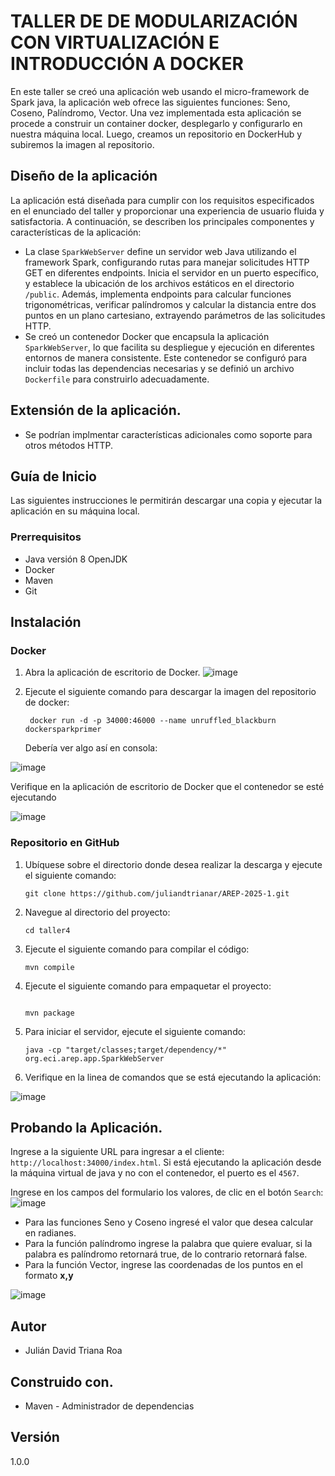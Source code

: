 # TALLER DE DE MODULARIZACIÓN CON VIRTUALIZACIÓN E INTRODUCCIÓN A DOCKER

En este  taller se creó una aplicación web usando el micro-framework de Spark java, la aplicación web ofrece las siguientes funciones: Seno, Coseno, Palíndromo, Vector. Una vez implementada esta aplicación se procede a construir un container docker, desplegarlo y configurarlo en nuestra máquina local. Luego, creamos un repositorio en DockerHub y subiremos la imagen al repositorio.

## Diseño de la aplicación

La aplicación está diseñada para cumplir con los requisitos especificados en el enunciado del taller y proporcionar una experiencia de usuario fluida y satisfactoria. A continuación, se describen los principales componentes y características de la aplicación:

- La clase `SparkWebServer` define un servidor web Java utilizando el framework Spark, configurando rutas para manejar solicitudes HTTP GET en diferentes endpoints. Inicia el servidor en un puerto específico, y establece la ubicación de los archivos estáticos en el directorio `/public`. Además, implementa endpoints para calcular funciones trigonométricas, verificar palíndromos y calcular la distancia entre dos puntos en un plano cartesiano, extrayendo parámetros de las solicitudes HTTP.
- Se creó un contenedor Docker que encapsula la aplicación `SparkWebServer`, lo que facilita su despliegue y ejecución en diferentes entornos de manera consistente. Este contenedor se configuró para incluir todas las dependencias necesarias y se definió un archivo `Dockerfile` para construirlo adecuadamente. 

## Extensión de la aplicación.

- Se podrían implmentar características adicionales como soporte para otros métodos HTTP.

## Guía de Inicio

Las siguientes instrucciones le permitirán descargar una copia y ejecutar la aplicación en su máquina local.

### Prerrequisitos

- Java versión 8 OpenJDK
- Docker
- Maven
- Git

## Instalación 

### Docker

1. Abra la aplicación de escritorio de Docker.
![image](https://github.com/user-attachments/assets/26894d1c-9ba6-41ba-aaaf-3ffc8049556e)


2. Ejecute el siguiente comando para descargar la imagen del repositorio de docker:
   
     ```
      docker run -d -p 34000:46000 --name unruffled_blackburn dockersparkprimer
     ```

   Debería ver algo así en consola:

![image](https://github.com/user-attachments/assets/fe2a2a25-c972-49c7-ac4e-35d5ad14bad4)

   Verifique en la aplicación de escritorio de Docker que el contenedor se esté ejecutando
   
   ![image](https://github.com/user-attachments/assets/9b125856-c928-4f0f-b181-543a6a902de6)


### Repositorio en GitHub

1. Ubíquese sobre el directorio donde desea realizar la descarga y ejecute el siguiente comando:
   
     ``` 
     git clone https://github.com/juliandtrianar/AREP-2025-1.git
      ```

2. Navegue al directorio del proyecto:
   
      ``` 
      cd taller4
      ```

3. Ejecute el siguiente comando para compilar el código:

      ``` 
      mvn compile 
      ```

5.  Ejecute el siguiente comando para empaquetar el proyecto:
   
      ```
      
      mvn package 
      ``` 

6. Para iniciar el servidor, ejecute el siguiente comando:

    ```
    java -cp "target/classes;target/dependency/*" org.eci.arep.app.SparkWebServer 
    ```

7. Verifique en la linea de comandos que se está ejecutando la aplicación:

![image](https://github.com/user-attachments/assets/112c1a3f-4ce8-408d-9932-f161a59a6221)


   
## Probando la Aplicación.  

Ingrese a la siguiente URL para ingresar a el cliente: `http://localhost:34000/index.html`.
Si está ejecutando la aplicación desde la máquina virtual de java y no con el contenedor, el puerto es el `4567`.

Ingrese en los campos del formulario los valores, de clic en el botón `Search`:
![image](https://github.com/user-attachments/assets/336a1fc4-dc95-48a7-a8f5-af46a3fc42e5)



- Para las funciones Seno y Coseno ingresé el valor que desea calcular en radianes.
- Para la función palíndromo ingrese la palabra que quiere evaluar, si la palabra es palíndromo retornará true,  de lo contrario retornará false.
- Para la función Vector, ingrese las coordenadas de los puntos en el formato **x,y**

![image](https://github.com/user-attachments/assets/79ad8731-9bdb-46fb-88ab-98f4d5c9ea7b)


## Autor

- Julián David Triana Roa

## Construido con. 

- Maven - Administrador de dependencias

## Versión
1.0.0


